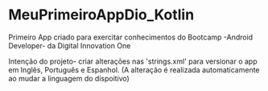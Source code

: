 # MeuPrimeiroAppDio_Kotlin
Primeiro App criado para exercitar conhecimentos do Bootcamp -Android Developer- da Digital Innovation One

Intenção do projeto- criar alterações nas 'strings.xml' para versionar o app em Inglês, Português e Espanhol.
(A alteração é realizada automaticamente ao mudar a linguagem do dispoitivo)

